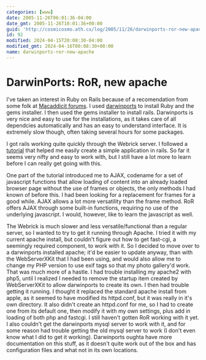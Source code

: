 ```yaml
---
categories: [www]
date: 2005-11-26T06:01:36-04:00
date_gmt: 2005-11-26T10:01:36+00:00
guid: 'http://cosmicosmo.ath.cx/log/2005/11/26/darwinports-ror-new-apache/'
id: 92
modified: 2024-04-15T20:08:30-04:00
modified_gmt: 2024-04-16T00:08:30+00:00
name: darwinports-ror-new-apache
---
```


DarwinPorts: RoR, new apache
============================

I've taken an interest in Ruby on Rails because of a recomendation from some folk at [Macaddicit forums](https://web.archive.org/web/20051219091711/http://www.macaddict.com/forums/topic/67023).  I used [darwinports](http://darwinports.org) to install Ruby and the gems installer.  I then used the gems installer to install rails.  Darwinports is very nice and easy to use for the installations, as it takes care of all dependcies automatically and has an easy to understand interface.  It is extremely slow though, often taking several hours for some packages.

I got rails working quite quickly through the Webrick server.  I followed a [tutorial](http://www.onlamp.com/pub/a/onlamp/2005/01/20/rails.html?page=1) that helped me easily create a simple application in rails.  So far it seems very nifty and easy to work with, but I still have a lot more to learn before I can really get going with this.

One part of the tutorial introduced me to AJAX, codename for a set of javascript functions that allow loading of content into an already loaded browser page without the use of frames or objects, the only methods I had known of before this.  I had been looking for a replacement for frames for a good while.  AJAX allows a lot more versatility than the frame method.  RoR offers AJAX through some built-in functions, requiring no use of the underlying javascript.  I would, however, like to learn the javascript as well.

The Webrick is much slower and less versatile/functional than a regular server, so I wanted to try to get it running through Apache.  I tried it with my current apache install, but couldn't figure out how to get fast-cgi, a seemingly required component, to work with it.  So I decided to move over to a darwinports installed apache; it'd be easier to update anyway, than with the WebServerXKit that I had been using, and would also allow me to change my PHP version to use exif tags so that my photo gallery'd work.  That was much more of a hastle.  I had trouble installing my apache2 with php5, until I realized I needed to remove the startup item created by WebServerXKit to allow darwinports to create its own.  I then had trouble getting it running.  I thought it replaced the standard apache install from apple, as it seemed to have modified its httpd.conf, but it was really in it's own directory.  It also didn't create an httpd.conf for me, so I had to create one from its default one, then modify it with my own settings, plus add in loading of both php and fastcgi.  I still haven't gotten RoR working with it yet.  I also couldn't get the darwinports mysql server to work with it, and for some reason had trouble getting the old mysql server to work (I don't even know what I did to get it working).  Darwinports oughta have more documentation on this stuff, as it doesn't quite work out of the box and has configuration files and what not in its own locations.
